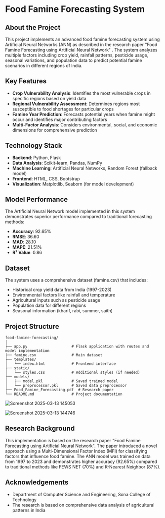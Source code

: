# Food Famine Forecasting System

## About the Project

This project implements an advanced food famine forecasting system using Artificial Neural Networks (ANN) as described in the research paper "Food Famine Forecasting using Artificial Neural Network" . The system analyzes multiple factors including crop yield, rainfall patterns, pesticide usage, seasonal variations, and population data to predict potential famine scenarios in different regions of India.

## Key Features

- **Crop Vulnerability Analysis**: Identifies the most vulnerable crops in specific regions based on yield data
- **Regional Vulnerability Assessment**: Determines regions most susceptible to food shortages for particular crops
- **Famine Year Prediction**: Forecasts potential years when famine might occur and identifies major contributing factors
- **Multi-Factor Analysis**: Considers environmental, social, and economic dimensions for comprehensive prediction

## Technology Stack

- **Backend**: Python, Flask
- **Data Analysis**: Scikit-learn, Pandas, NumPy
- **Machine Learning**: Artificial Neural Networks, Random Forest (fallback model)
- **Frontend**: HTML, CSS, Bootstrap
- **Visualization**: Matplotlib, Seaborn (for model development)

## Model Performance

The Artificial Neural Network model implemented in this system demonstrates superior performance compared to traditional forecasting methods:

- **Accuracy**: 92.65%
- **RMSE**: 36.60
- **MAD**: 28.10
- **MAPE**: 21.51%
- **R² Value**: 0.86


## Dataset

The system uses a comprehensive dataset (famine.csv) that includes:

- Historical crop yield data from India (1997-2023)
- Environmental factors like rainfall and temperature
- Agricultural inputs such as pesticide usage
- Population data for different regions
- Seasonal information (kharif, rabi, summer, saith)

## Project Structure

```
food-famine-forecasting/
│
├── app.py                    # Flask application with routes and model implementation
├── famine.csv                # Main dataset
├── templates/                
│   └── index.html            # Frontend interface
├── static/                   
│   └── styles.css            # Additional styles (if needed)
├── models/                   
│   ├── model.pkl             # Saved trained model
│   └── preprocessor.pkl      # Saved data preprocessor
├── Food_Famine_Forecasting.pdf  # Research paper
└── README.md                 # Project documentation
```





![Screenshot 2025-03-13 145053](https://github.com/user-attachments/assets/6a613a20-7520-457b-9426-a09732c6069e)

![Screenshot 2025-03-13 144746](https://github.com/user-attachments/assets/2c2347c1-4ecf-4d2c-921d-564aea7edf21)


## Research Background
This implementation is based on the research paper "Food Famine Forecasting using Artificial Neural Network". The paper introduced a novel approach using a Multi-Dimensional Factor Index (MFI) for classifying factors that influence food famine. The ANN model was trained on data from 1997 to 2023 and demonstrates higher accuracy (92.65%) compared to traditional methods like FEWS NET (70%) and K-Nearest Neighbor (87%).


## Acknowledgements

- Department of Computer Science and Engineering, Sona College of Technology
- The research is based on comprehensive data analysis of agricultural patterns in India

